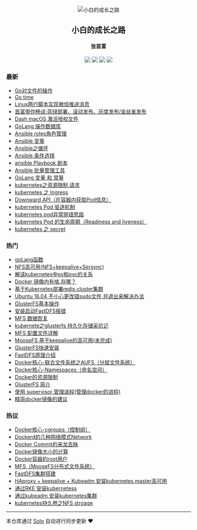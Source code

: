 <p align="center"><img alt="小白的成长之路" src="https://static.b3log.org/images/brand/solo-32.png"></p><h2 align="center">
小白的成长之路
</h2>

<h4 align="center">张首富</h4>
<p align="center"><a title="小白的成长之路" target="_blank" href="https://github.com/shoufuzhang/solo-blog"><img src="https://img.shields.io/github/last-commit/shoufuzhang/solo-blog.svg?style=flat-square&color=FF9900"></a>
<a title="GitHub repo size in bytes" target="_blank" href="https://github.com/shoufuzhang/solo-blog"><img src="https://img.shields.io/github/repo-size/shoufuzhang/solo-blog.svg?style=flat-square"></a>
<a title="Solo Version" target="_blank" href="https://github.com/b3log/solo/releases"><img src="https://img.shields.io/badge/solo-3.6.3-f1e05a.svg?style=flat-square&color=blueviolet"></a>
<a title="Hits" target="_blank" href="https://github.com/b3log/hits"><img src="https://hits.b3log.org/shoufuzhang/solo-blog.svg"></a></p>

### 最新

* [Go对文件的操作](https://www.zhangshoufu.com/articles/2019/08/24/1566611544198.html)
* [Go time](https://www.zhangshoufu.com/articles/2019/08/21/1566377972430.html)
* [Linux两行脚本实现微信推送消息](https://www.zhangshoufu.com/articles/2019/08/20/1566280417315.html)
* [首富带你畅谈:蓝绿部署、滚动发布、灰度发布/金丝雀发布](https://www.zhangshoufu.com/articles/2019/08/02/1564708136850.html)
* [Dash macOS 激活授权文件](https://www.zhangshoufu.com/articles/2019/07/31/1564540585513.html)
* [GoLang 操作数据库](https://www.zhangshoufu.com/articles/2019/07/23/1563876247893.html)
* [Ansible roles角色管理](https://www.zhangshoufu.com/articles/2019/07/19/1563530756158.html)
* [Ansible 变量](https://www.zhangshoufu.com/articles/2019/07/19/1563530736742.html)
* [Ansible之循环](https://www.zhangshoufu.com/articles/2019/07/19/1563530719692.html)
* [Ansible 条件选择](https://www.zhangshoufu.com/articles/2019/07/19/1563530701155.html)
* [ansible Playbook 剧本](https://www.zhangshoufu.com/articles/2019/07/19/1563530682387.html)
* [Ansible 批量管理工具](https://www.zhangshoufu.com/articles/2019/07/19/1563530634282.html)
* [GoLang 变量 和 常量](https://www.zhangshoufu.com/articles/2019/07/19/1563529841850.html)
* [kubernetes之资源限制,请求](https://www.zhangshoufu.com/articles/2019/07/19/1563529772658.html)
* [kubernetes 之 Ingress](https://www.zhangshoufu.com/articles/2019/07/19/1563529715618.html)
* [Downward API（在容器内获取Pod信息）](https://www.zhangshoufu.com/articles/2019/07/19/1563529665705.html)
* [kubernetes Pod 驱逐机制](https://www.zhangshoufu.com/articles/2019/07/19/1563529639064.html)
* [kubernetes pod异常排错思路](https://www.zhangshoufu.com/articles/2019/07/19/1563529507448.html)
* [kubernetes Pod 的生命周期（Readiness and liveness）](https://www.zhangshoufu.com/articles/2019/07/19/1563529460294.html)
* [kubernetes 之 secret](https://www.zhangshoufu.com/articles/2019/07/19/1563529343247.html)

### 热门

* [goLang函数](https://www.zhangshoufu.com/articles/2019/07/17/1563356673555.html)
* [NFS高可用(NFS+keepalive+Sersync)](https://www.zhangshoufu.com/articles/2019/07/17/1563371054455.html)
* [解读kubernetes中pv和pvc的关系](https://www.zhangshoufu.com/articles/2019/07/19/1563529191249.html)
* [Docker 镜像内有啥,存哪？](https://www.zhangshoufu.com/articles/2019/07/17/1563370089862.html)
* [基于Kubernetes部署redis cluster集群](https://www.zhangshoufu.com/articles/2019/07/19/1563529092980.html)
* [Ubuntu 16.04 不小心更改错sudo文件,并退出来解决办法](https://www.zhangshoufu.com/articles/2019/07/19/1563528766017.html)
* [GlusterFS基本操作](https://www.zhangshoufu.com/articles/2019/07/17/1563371326510.html)
* [安装启动FastDFS报错](https://www.zhangshoufu.com/articles/2019/07/17/1563370995106.html)
* [MFS 数据恢复](https://www.zhangshoufu.com/articles/2019/07/17/1563370445625.html)
* [kubernete之glusterfs 持久化存储采坑记](https://www.zhangshoufu.com/articles/2019/07/19/1563529310681.html)
* [MFS 配置文件详解](https://www.zhangshoufu.com/articles/2019/07/17/1563370417370.html)
* [MooseFS 基于keepalive的高可用(未完成)](https://www.zhangshoufu.com/articles/2019/07/17/1563370479988.html)
* [GlusterFS快速安装](https://www.zhangshoufu.com/articles/2019/07/17/1563371275639.html)
* [FastDFS原理介绍](https://www.zhangshoufu.com/articles/2019/07/17/1563370914662.html)
* [Docker核心-联合文件系统之AUFS（分层文件系统）](https://www.zhangshoufu.com/articles/2019/07/17/1563369499417.html)
* [Docker核心-Namespaces（命名空间）](https://www.zhangshoufu.com/articles/2019/07/17/1563369580339.html)
* [Docker的资源限制](https://www.zhangshoufu.com/articles/2019/07/17/1563369732297.html)
* [ GlusterFS 简介](https://www.zhangshoufu.com/articles/2019/07/17/1563371253381.html)
* [使用 supervisor 管理进程(管理docker的进程)](https://www.zhangshoufu.com/articles/2019/07/17/1563369620538.html)
* [精简docker镜像的建议](https://www.zhangshoufu.com/articles/2019/07/17/1563369907854.html)

### 热议

* [Docker核心-cgroups（控制组）](https://www.zhangshoufu.com/articles/2019/07/17/1563369541084.html)
* [Dockerd的几种网络模式Network](https://www.zhangshoufu.com/articles/2019/07/17/1563369660642.html)
* [Docker Commit的来龙去脉](https://www.zhangshoufu.com/articles/2019/07/17/1563370012622.html)
* [Docker镜像大小的计算](https://www.zhangshoufu.com/articles/2019/07/17/1563370047533.html)
* [Docker容器的root用户](https://www.zhangshoufu.com/articles/2019/07/17/1563370119268.html)
* [MFS（MooseFS分布式文件系统）](https://www.zhangshoufu.com/articles/2019/07/17/1563370387410.html)
* [FastDFS集群搭建](https://www.zhangshoufu.com/articles/2019/07/17/1563370972893.html)
* [ HAproxy + keepalive + Kubeadm 安装kubernetes master高可用](https://www.zhangshoufu.com/articles/2019/07/19/1563528925426.html)
* [通过RKE 安装kubernetess](https://www.zhangshoufu.com/articles/2019/07/19/1563528962823.html)
* [通过kubeadm 安装kubernetes集群](https://www.zhangshoufu.com/articles/2019/07/19/1563528992447.html)
* [kubernetes持久卷之NFS stroage](https://www.zhangshoufu.com/articles/2019/07/19/1563529235225.html)

---

本仓库通过 [Solo](https://github.com/b3log/solo) 自动进行同步更新 ❤️ 